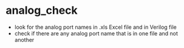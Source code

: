 # analog_check
- look for the analog port names in .xls Excel file and in Verilog file
- check if there are any analog port name that is in one file and not another
